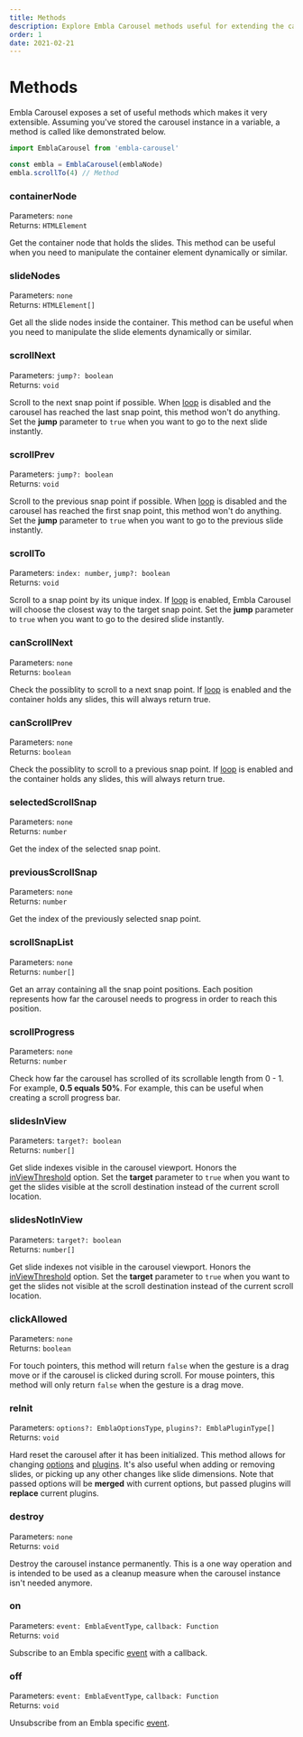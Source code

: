 ```yaml
---
title: Methods
description: Explore Embla Carousel methods useful for extending the carousel beyond its native functionality.
order: 1
date: 2021-02-21
---
```


# Methods

Embla Carousel exposes a set of useful methods which makes it very extensible. Assuming you've stored the carousel instance in a variable, a method is called like demonstrated below.

```js
import EmblaCarousel from 'embla-carousel'

const embla = EmblaCarousel(emblaNode)
embla.scrollTo(4) // Method
```

### containerNode

Parameters: `none`  
Returns: `HTMLElement`

Get the container node that holds the slides. This method can be useful when you need to manipulate the container element dynamically or similar.

### slideNodes

Parameters: `none`  
Returns: `HTMLElement[]`

Get all the slide nodes inside the container. This method can be useful when you need to manipulate the slide elements dynamically or similar.

### scrollNext

Parameters: `jump?: boolean`  
Returns: `void`

Scroll to the next snap point if possible. When [loop](/api/options/#loop) is disabled and the carousel has reached the last snap point, this method won't do anything. Set the **jump** parameter to `true` when you want to go to the next slide instantly.

### scrollPrev

Parameters: `jump?: boolean`  
Returns: `void`

Scroll to the previous snap point if possible. When [loop](/api/options/#loop) is disabled and the carousel has reached the first snap point, this method won't do anything. Set the **jump** parameter to `true` when you want to go to the previous slide instantly.

### scrollTo

Parameters: `index: number`, `jump?: boolean`  
Returns: `void`

Scroll to a snap point by its unique index. If [loop](/api/options/#loop) is enabled, Embla Carousel will choose the closest way to the target snap point. Set the **jump** parameter to `true` when you want to go to the desired slide instantly.

### canScrollNext

Parameters: `none`  
Returns: `boolean`

Check the possiblity to scroll to a next snap point. If [loop](/api/options/#loop) is enabled and the container holds any slides, this will always return true.

### canScrollPrev

Parameters: `none`  
Returns: `boolean`

Check the possiblity to scroll to a previous snap point. If [loop](/api/options/#loop) is enabled and the container holds any slides, this will always return true.

### selectedScrollSnap

Parameters: `none`  
Returns: `number`

Get the index of the selected snap point.

### previousScrollSnap

Parameters: `none`  
Returns: `number`

Get the index of the previously selected snap point.

### scrollSnapList

Parameters: `none`  
Returns: `number[]`

Get an array containing all the snap point positions. Each position represents how far the carousel needs to progress in order to reach this position.

### scrollProgress

Parameters: `none`  
Returns: `number`

Check how far the carousel has scrolled of its scrollable length from 0 - 1. For example, **0.5 equals 50%**. For example, this can be useful when creating a scroll progress bar.

### slidesInView

Parameters: `target?: boolean`  
Returns: `number[]`

Get slide indexes visible in the carousel viewport. Honors the [inViewThreshold](/api/options/#inviewthreshold) option. Set the **target** parameter to `true` when you want to get the slides visible at the scroll destination instead of the current scroll location.

### slidesNotInView

Parameters: `target?: boolean`  
Returns: `number[]`

Get slide indexes not visible in the carousel viewport. Honors the [inViewThreshold](/api/options/#inviewthreshold) option. Set the **target** parameter to `true` when you want to get the slides not visible at the scroll destination instead of the current scroll location.

### clickAllowed

Parameters: `none`  
Returns: `boolean`

For touch pointers, this method will return `false` when the gesture is a drag move or if the carousel is clicked during scroll. For mouse pointers, this method will only return `false` when the gesture is a drag move.

### reInit

Parameters: `options?: EmblaOptionsType`, `plugins?: EmblaPluginType[]`  
Returns: `void`

Hard reset the carousel after it has been initialized. This method allows for changing [options](/api/options/) and [plugins](/api/plugins/). It's also useful when adding or removing slides, or picking up any other changes like slide dimensions. Note that passed options will be **merged** with current options, but passed plugins will **replace** current plugins.

### destroy

Parameters: `none`  
Returns: `void`

Destroy the carousel instance permanently. This is a one way operation and is intended to be used as a cleanup measure when the carousel instance isn't needed anymore.

### on

Parameters: `event: EmblaEventType`, `callback: Function`  
Returns: `void`

Subscribe to an Embla specific [event](/api/events/) with a callback.

### off

Parameters: `event: EmblaEventType`, `callback: Function`  
Returns: `void`

Unsubscribe from an Embla specific [event](/api/events/).
